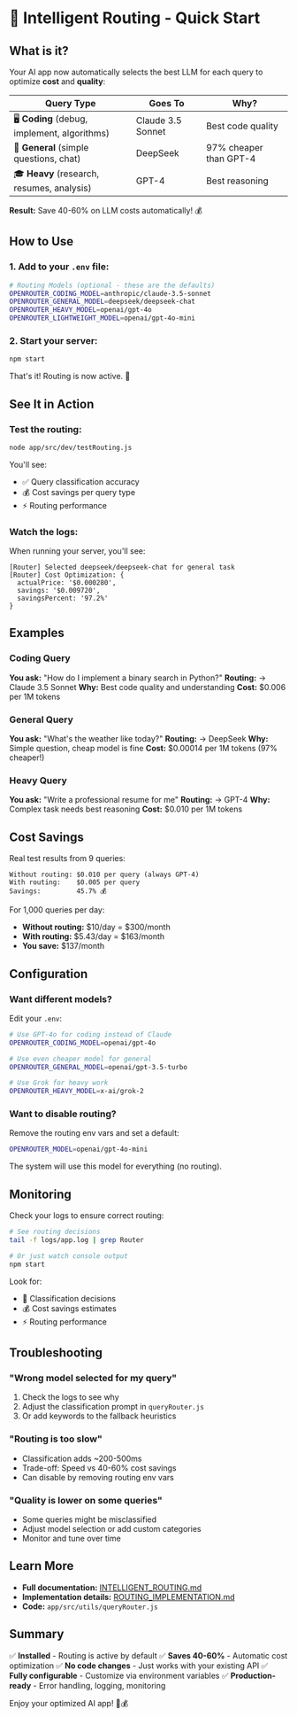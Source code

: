 # 🚀 Intelligent Routing - Quick Start

## What is it?

Your AI app now automatically selects the best LLM for each query to optimize **cost** and **quality**:

| Query Type | Goes To | Why? |
|------------|---------|------|
| 🖥️ **Coding** (debug, implement, algorithms) | Claude 3.5 Sonnet | Best code quality |
| 💬 **General** (simple questions, chat) | DeepSeek | 97% cheaper than GPT-4 |
| 🎓 **Heavy** (research, resumes, analysis) | GPT-4 | Best reasoning |

**Result:** Save 40-60% on LLM costs automatically! 💰

## How to Use

### 1. Add to your `.env` file:

```bash
# Routing Models (optional - these are the defaults)
OPENROUTER_CODING_MODEL=anthropic/claude-3.5-sonnet
OPENROUTER_GENERAL_MODEL=deepseek/deepseek-chat
OPENROUTER_HEAVY_MODEL=openai/gpt-4o
OPENROUTER_LIGHTWEIGHT_MODEL=openai/gpt-4o-mini
```

### 2. Start your server:

```bash
npm start
```

That's it! Routing is now active. 🎉

## See It in Action

### Test the routing:

```bash
node app/src/dev/testRouting.js
```

You'll see:
- ✅ Query classification accuracy
- 💰 Cost savings per query type
- ⚡ Routing performance

### Watch the logs:

When running your server, you'll see:

```
[Router] Selected deepseek/deepseek-chat for general task
[Router] Cost Optimization: {
  actualPrice: '$0.000280',
  savings: '$0.009720',
  savingsPercent: '97.2%'
}
```

## Examples

### Coding Query
**You ask:** "How do I implement a binary search in Python?"
**Routing:** → Claude 3.5 Sonnet
**Why:** Best code quality and understanding
**Cost:** $0.006 per 1M tokens

### General Query
**You ask:** "What's the weather like today?"
**Routing:** → DeepSeek
**Why:** Simple question, cheap model is fine
**Cost:** $0.00014 per 1M tokens (97% cheaper!)

### Heavy Query
**You ask:** "Write a professional resume for me"
**Routing:** → GPT-4
**Why:** Complex task needs best reasoning
**Cost:** $0.010 per 1M tokens

## Cost Savings

Real test results from 9 queries:

```
Without routing: $0.010 per query (always GPT-4)
With routing:    $0.005 per query
Savings:         45.7% 💰
```

For 1,000 queries per day:
- **Without routing:** $10/day = $300/month
- **With routing:** $5.43/day = $163/month
- **You save:** $137/month

## Configuration

### Want different models?

Edit your `.env`:

```bash
# Use GPT-4o for coding instead of Claude
OPENROUTER_CODING_MODEL=openai/gpt-4o

# Use even cheaper model for general
OPENROUTER_GENERAL_MODEL=openai/gpt-3.5-turbo

# Use Grok for heavy work
OPENROUTER_HEAVY_MODEL=x-ai/grok-2
```

### Want to disable routing?

Remove the routing env vars and set a default:

```bash
OPENROUTER_MODEL=openai/gpt-4o-mini
```

The system will use this model for everything (no routing).

## Monitoring

Check your logs to ensure correct routing:

```bash
# See routing decisions
tail -f logs/app.log | grep Router

# Or just watch console output
npm start
```

Look for:
- 🔀 Classification decisions
- 💰 Cost savings estimates
- ⚡ Routing performance

## Troubleshooting

### "Wrong model selected for my query"

1. Check the logs to see why
2. Adjust the classification prompt in `queryRouter.js`
3. Or add keywords to the fallback heuristics

### "Routing is too slow"

- Classification adds ~200-500ms
- Trade-off: Speed vs 40-60% cost savings
- Can disable by removing routing env vars

### "Quality is lower on some queries"

- Some queries might be misclassified
- Adjust model selection or add custom categories
- Monitor and tune over time

## Learn More

- **Full documentation:** [INTELLIGENT_ROUTING.md](INTELLIGENT_ROUTING.md)
- **Implementation details:** [ROUTING_IMPLEMENTATION.md](ROUTING_IMPLEMENTATION.md)
- **Code:** `app/src/utils/queryRouter.js`

## Summary

✅ **Installed** - Routing is active by default
✅ **Saves 40-60%** - Automatic cost optimization
✅ **No code changes** - Just works with your existing API
✅ **Fully configurable** - Customize via environment variables
✅ **Production-ready** - Error handling, logging, monitoring

Enjoy your optimized AI app! 🚀💰

